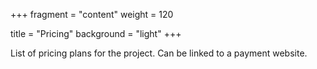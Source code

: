 +++
fragment = "content"
weight = 120

title = "Pricing"
background = "light"
+++

List of pricing plans for the project. Can be linked to a payment website.
